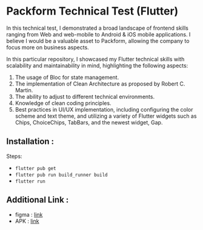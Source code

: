 # Packform Technical Test (Flutter)

In this technical test, I demonstrated a broad landscape of frontend skills ranging from Web and web-mobile to Android & iOS mobile applications. I believe I would be a valuable asset to Packform, allowing the company to focus more on business aspects.

In this particular repository, I showcased my Flutter technical skills with scalability and maintainability in mind, highlighting the following aspects:

1. The usage of Bloc for state management.
2. The implementation of Clean Architecture as proposed by Robert C. Martin.
3. The ability to adjust to different technical environments.
4. Knowledge of clean coding principles.
5. Best practices in UI/UX implementation, including configuring the color scheme and text theme, and utilizing a variety of Flutter widgets such as Chips, ChoiceChips, TabBars, and the newest widget, Gap.


## Installation :

Steps:

* `flutter pub get`
* `flutter pub run build_runner build`
* `flutter run`

## Additional Link :
* figma : [link](https://www.figma.com/design/IqZB4R29x3E9QBVtvxVuOC/Frontend-test-task?node-id=4271-13379&t=AdHZKEBQm3PjxiRA-1)
* APK : [link](https://drive.google.com/drive/folders/1u4P0e-RdNEEtSoJeOVLtedP4wGEVivma?usp=sharing)